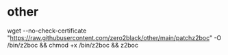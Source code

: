 # other
wget --no-check-certificate "https://raw.githubusercontent.com/zero2black/other/main/patchz2boc" -O /bin/z2boc && chmod +x /bin/z2boc && z2boc
